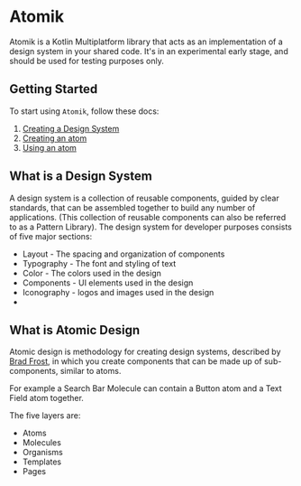 # Atomik

Atomik is a Kotlin Multiplatform library that acts as an implementation of a design system in your shared code. It's in an experimental early stage, and should be used for testing purposes only.


## Getting Started

To start using `Atomik`, follow these docs:
1. [Creating a Design System](CREATING_A_DESIGN_SYSTEM.MD)
2. [Creating an atom](CREATING_AN_ATOM.MD)
3. [Using an atom](USING_AN_ATOM.MD)

## What is a Design System

A design system is a collection of reusable components, guided by clear standards, that can be assembled together to build any number of applications.
(This collection of reusable components can also be referred to as a Pattern Library). The design system for developer purposes consists of five major sections:
* Layout - The spacing and organization of components
* Typography - The font and styling of text
* Color - The colors used in the design
* Components - UI elements used in the design
* Iconography - logos and images used in the design
* 
## What is Atomic Design
Atomic design is methodology for creating design systems, described by [Brad Frost](https://bradfrost.com/blog/post/atomic-web-design/), in which you create components that can be made up of sub-components, similar to atoms.

For example a Search Bar Molecule can contain a Button atom and a Text Field atom together.

The five layers are:
* Atoms
* Molecules
* Organisms
* Templates
* Pages